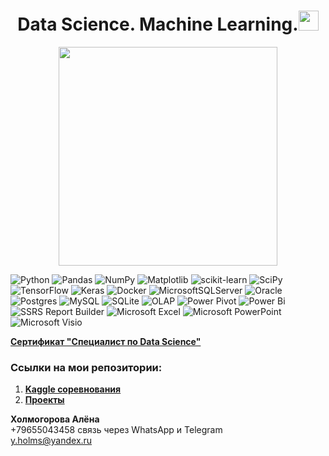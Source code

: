 <h1 align="center">Data Science. Machine Learning.<img src="https://github.com/blackcater/blackcater/raw/main/images/Hi.gif" height="32"/></h1>
<p align="center"><img src='https://media.discordapp.net/attachments/997261020609384458/1061901989866389534/kholmogorova_midjourney_intellect_b6f4d4bf-a979-45cc-a6b5-042b1f81a801.png?width=610&height=610' width="350" height="350"></p>

![Python](https://img.shields.io/badge/python-3670A0?style=for-the-badge&logo=python&logoColor=ffdd54)
![Pandas](https://img.shields.io/badge/pandas-%23150458.svg?style=for-the-badge&logo=pandas&logoColor=white)
![NumPy](https://img.shields.io/badge/numpy-%23013243.svg?style=for-the-badge&logo=numpy&logoColor=white)
![Matplotlib](https://img.shields.io/badge/Matplotlib-%23ffffff.svg?style=for-the-badge&logo=Matplotlib&logoColor=black)
![scikit-learn](https://img.shields.io/badge/scikit--learn-%23F7931E.svg?style=for-the-badge&logo=scikit-learn&logoColor=white)
![SciPy](https://img.shields.io/badge/SciPy-%230C55A5.svg?style=for-the-badge&logo=scipy&logoColor=%white)
![TensorFlow](https://img.shields.io/badge/TensorFlow-%23FF6F00.svg?style=for-the-badge&logo=TensorFlow&logoColor=white)
![Keras](https://img.shields.io/badge/Keras-%23D00000.svg?style=for-the-badge&logo=Keras&logoColor=white)
![Docker](https://img.shields.io/badge/docker-%230db7ed.svg?style=for-the-badge&logo=docker&logoColor=white)
![MicrosoftSQLServer](https://img.shields.io/badge/Microsoft%20SQL%20Sever-CC2927?style=for-the-badge&logo=microsoft%20sql%20server&logoColor=white)
![Oracle](https://img.shields.io/badge/Oracle-F80000?style=for-the-badge&logo=oracle&logoColor=white)
![Postgres](https://img.shields.io/badge/postgres-%23316192.svg?style=for-the-badge&logo=postgresql&logoColor=white)
![MySQL](https://img.shields.io/badge/mysql-%2300f.svg?style=for-the-badge&logo=mysql&logoColor=white)
![SQLite](https://img.shields.io/badge/sqlite-%2307405e.svg?style=for-the-badge&logo=sqlite&logoColor=white)
![OLAP](https://img.shields.io/badge/OLAP-%23013243?style=for-the-badge&logo=olap&logoColor=white)
![Power Pivot](https://img.shields.io/badge/Power_Pivot-217346?style=for-the-badge&logo=power-pivot&logoColor=white)
![Power Bi](https://img.shields.io/badge/power_bi-F2C811?style=for-the-badge&logo=powerbi&logoColor=black)
![SSRS Report Builder](https://img.shields.io/badge/SSRS_Report_Builder-CC2927?style=for-the-badge&logo=SSRS_Report_Builder&logoColor=white)
![Microsoft Excel](https://img.shields.io/badge/Microsoft_Excel-217346?style=for-the-badge&logo=microsoft-excel&logoColor=white)
![Microsoft PowerPoint](https://img.shields.io/badge/Microsoft_PowerPoint-B7472A?style=for-the-badge&logo=microsoft-powerpoint&logoColor=white)
![Microsoft Visio ](https://img.shields.io/badge/Microsoft_Visio-3955A3?style=for-the-badge&logo=microsoft-visio&logoColor=white)

[**Сертификат "Специалист по Data Science"**](https://github.com/Kholmogorovaaa/Kholmogorovaaa/blob/main/certificates/Холмогорова%20Алёна%20Александровна_20222DS00641.pdf) 

<h3 align="left">Ссылки на мои репозитории:</h3>  

1. [**Kaggle соревнования**](https://github.com/Kholmogorovaaa/Kaggle/blob/main/README.md)
2. [**Проекты**](https://github.com/Kholmogorovaaa/Yandex_Practicum_training_projects/blob/main/README.md)  

**Холмогорова Алёна**  
+79655043458  связь через WhatsApp и Telegram  
y.holms@yandex.ru  
